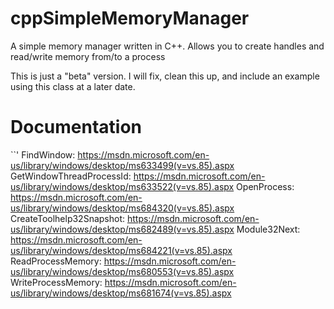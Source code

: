 # cppSimpleMemoryManager
A simple memory manager written in C++.  Allows you to create handles and read/write memory from/to a process

This is just a "beta" version. I will fix, clean this up, and include an example using this class at a later date.

# Documentation

``'
FindWindow: https://msdn.microsoft.com/en-us/library/windows/desktop/ms633499(v=vs.85).aspx
GetWindowThreadProcessId: https://msdn.microsoft.com/en-us/library/windows/desktop/ms633522(v=vs.85).aspx
OpenProcess: https://msdn.microsoft.com/en-us/library/windows/desktop/ms684320(v=vs.85).aspx
CreateToolhelp32Snapshot: https://msdn.microsoft.com/en-us/library/windows/desktop/ms682489(v=vs.85).aspx
Module32Next: https://msdn.microsoft.com/en-us/library/windows/desktop/ms684221(v=vs.85).aspx
ReadProcessMemory: https://msdn.microsoft.com/en-us/library/windows/desktop/ms680553(v=vs.85).aspx
WriteProcessMemory: https://msdn.microsoft.com/en-us/library/windows/desktop/ms681674(v=vs.85).aspx
```
